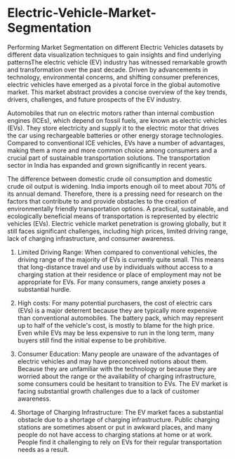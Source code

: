 # Electric-Vehicle-Market-Segmentation
Performing Market Segmentation on different Electric Vehicles datasets by different data visualization techniques to gain insights and find underlying patternsThe electric vehicle (EV) industry has witnessed remarkable growth and transformation over the past decade. Driven by advancements in technology, environmental concerns, and shifting consumer preferences, electric vehicles have emerged as a pivotal force in the global automotive market. This market abstract provides a concise overview of the key trends, drivers, challenges, and future prospects of the EV industry.

Automobiles that run on electric motors rather than internal combustion engines (ICEs), which depend on fossil fuels, are known as electric vehicles (EVs). They store electricity and supply it to the electric motor that drives the car using rechargeable batteries or other energy storage technologies. Compared to conventional ICE vehicles, EVs have a number of advantages, making them a more and more common choice among consumers and a crucial part of sustainable transportation solutions.
The transportation sector in India has expanded and grown significantly in recent years. 

The difference between domestic crude oil consumption and domestic crude oil output is widening. India imports enough oil to meet about 70% of its annual demand. 
Therefore, there is a pressing need for research on the factors that contribute to and provide obstacles to the creation of environmentally friendly transportation options. A practical, sustainable, and ecologically beneficial means of transportation is represented by electric vehicles (EVs).
Electric vehicle market penetration is growing globally, but it still faces significant challenges, including high prices, limited driving range, lack of charging infrastructure, and consumer awareness.

1.	Limited Driving Range: When compared to conventional vehicles, the driving range of the majority of EVs is currently quite small. This means that long-distance travel and use by individuals without access to a charging station at their residence or place of employment may not be appropriate for EVs. For many consumers, range anxiety poses a substantial hurdle.
   
2.	High costs: For many potential purchasers, the cost of electric cars (EVs) is a major deterrent because they are typically more expensive than conventional automobiles. The battery pack, which may represent up to half of the vehicle's cost, is mostly to blame for the high price. Even while EVs may be less expensive to run in the long term, many buyers still find the initial expense to be prohibitive.
   
3.	Consumer Education: Many people are unaware of the advantages of electric vehicles and may have preconceived notions about them. Because they are unfamiliar with the technology or because they are worried about the range or the availability of charging infrastructure, some consumers could be hesitant to transition to EVs. The EV market is facing substantial growth challenges due to a lack of customer awareness.
   
4.	Shortage of Charging Infrastructure: The EV market faces a substantial obstacle due to a shortage of charging infrastructure. Public charging stations are sometimes absent or put in awkward places, and many people do not have access to charging stations at home or at work. People find it challenging to rely on EVs for their regular transportation needs as a result.

